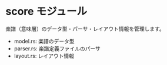 # score モジュール

楽譜（意味層）のデータ型・パーサ・レイアウト情報を管理します。
- model.rs: 楽譜のデータ型
- parser.rs: 楽譜定義ファイルのパーサ
- layout.rs: レイアウト情報
